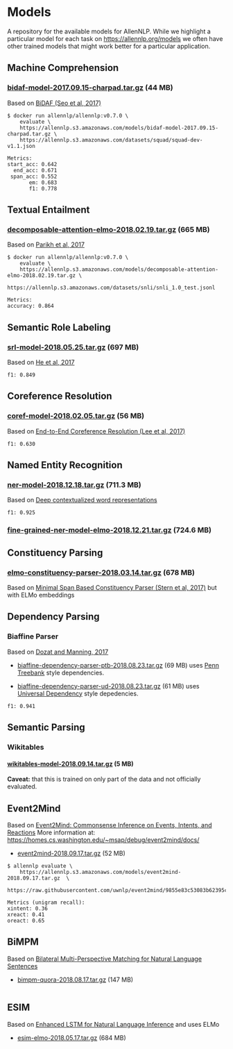 # Models

A repository for the available models for AllenNLP.  While we highlight a particular model for
each task on https://allennlp.org/models we often have other trained models that might
work better for a particular application.


## Machine Comprehension

### [bidaf-model-2017.09.15-charpad.tar.gz](https://allennlp.s3.amazonaws.com/models/bidaf-model-2017.09.15-charpad.tar.gz) (44 MB)

Based on [BiDAF (Seo et al, 2017)](https://www.semanticscholar.org/paper/Bidirectional-Attention-Flow-for-Machine-Comprehen-Seo-Kembhavi/007ab5528b3bd310a80d553cccad4b78dc496b02)

```
$ docker run allennlp/allennlp:v0.7.0 \
    evaluate \
    https://allennlp.s3.amazonaws.com/models/bidaf-model-2017.09.15-charpad.tar.gz \
    https://allennlp.s3.amazonaws.com/datasets/squad/squad-dev-v1.1.json

Metrics:
start_acc: 0.642
  end_acc: 0.671
 span_acc: 0.552
       em: 0.683
       f1: 0.778
```

## Textual Entailment

### [decomposable-attention-elmo-2018.02.19.tar.gz](https://allennlp.s3.amazonaws.com/models/decomposable-attention-elmo-2018.02.19.tar.gz) (665 MB)

Based on [Parikh et al, 2017](https://www.semanticscholar.org/paper/A-Decomposable-Attention-Model-for-Natural-Languag-Parikh-T%C3%A4ckstr%C3%B6m/07a9478e87a8304fc3267fa16e83e9f3bbd98b27)

```
$ docker run allennlp/allennlp:v0.7.0 \
    evaluate \
    https://allennlp.s3.amazonaws.com/models/decomposable-attention-elmo-2018.02.19.tar.gz \
    https://allennlp.s3.amazonaws.com/datasets/snli/snli_1.0_test.jsonl

Metrics:
accuracy: 0.864
```

## Semantic Role Labeling

### [srl-model-2018.05.25.tar.gz](https://allennlp.s3.amazonaws.com/models/srl-model-2018.05.25.tar.gz) (697 MB)

Based on [He et al, 2017](https://www.semanticscholar.org/paper/Deep-Semantic-Role-Labeling-What-Works-and-What-s-He-Lee/a3ccff7ad63c2805078b34b8514fa9eab80d38e9)

```
f1: 0.849
```


## Coreference Resolution

### [coref-model-2018.02.05.tar.gz](https://allennlp.s3.amazonaws.com/models/coref-model-2018.02.05.tar.gz) (56 MB)

Based on [End-to-End Coreference Resolution (Lee et al, 2017)](https://www.semanticscholar.org/paper/End-to-end-Neural-Coreference-Resolution-Lee-He/3f2114893dc44eacac951f148fbff142ca200e83)

```
f1: 0.630
```

## Named Entity Recognition

### [ner-model-2018.12.18.tar.gz](https://allennlp.s3.amazonaws.com/models/ner-model-2018.12.18.tar.gz) (711.3 MB)


Based on [Deep contextualized word representations](https://arxiv.org/abs/1802.05365)

```
f1: 0.925
```

### [fine-grained-ner-model-elmo-2018.12.21.tar.gz](https://allennlp.s3.amazonaws.com/models/fine-grained-ner-model-elmo-2018.12.21.tar.gz) (724.6 MB)



## Constituency Parsing

### [elmo-constituency-parser-2018.03.14.tar.gz](https://allennlp.s3.amazonaws.com/models/elmo-constituency-parser-2018.03.14.tar.gz) (678 MB)

Based on [Minimal Span Based Constituency Parser (Stern et al, 2017)](https://www.semanticscholar.org/paper/A-Minimal-Span-Based-Neural-Constituency-Parser-Stern-Andreas/593e4e749bd2dbcaf8dc25298d830b41d435e435) but with ELMo embeddings


## Dependency Parsing

### Biaffine Parser

Based on [Dozat and Manning, 2017](https://arxiv.org/pdf/1611.01734.pdf)

* [biaffine-dependency-parser-ptb-2018.08.23.tar.gz](https://allennlp.s3.amazonaws.com/models/biaffine-dependency-parser-ptb-2018.08.23.tar.gz) (69 MB) uses [Penn Treebank](https://catalog.ldc.upenn.edu/ldc99t42) style dependencies.

* [biaffine-dependency-parser-ud-2018.08.23.tar.gz](https://allennlp.s3.amazonaws.com/models/biaffine-dependency-parser-ud-2018.08.23.tar.gz) (61 MB) uses [Universal Dependency](https://universaldependencies.org/) style depedencies.

```
f1: 0.941
```

## Semantic Parsing

### Wikitables

#### [wikitables-model-2018.09.14.tar.gz](https://allennlp.s3.amazonaws.com/models/wikitables-model-2018.09.14.tar.gz) (5 MB)

**Caveat:** that this is trained on only part of the data and not officially evaluated.

## Event2Mind

Based on [Event2Mind: Commonsense Inference on Events, Intents, and Reactions](https://homes.cs.washington.edu/~msap/debug/event2mind/docs/data/rashkin2018event2mind.pdf)
More information at: https://homes.cs.washington.edu/~msap/debug/event2mind/docs/

* [event2mind-2018.09.17.tar.gz](https://allennlp.s3.amazonaws.com/models/event2mind-2018.09.17.tar.gz) (52 MB)

```
$ allennlp evaluate \
    https://allennlp.s3.amazonaws.com/models/event2mind-2018.09.17.tar.gz  \
    https://raw.githubusercontent.com/uwnlp/event2mind/9855e83c53083b62395cc7e1af6ee9411515a14e/docs/data/test.csv

Metrics (unigram recall):
xintent: 0.36
xreact: 0.41
oreact: 0.65
```


## BiMPM

Based on [Bilateral Multi-Perspective Matching for Natural Language Sentences](https://arxiv.org/abs/1702.03814)

* [bimpm-quora-2018.08.17.tar.gz](https://allennlp.s3.amazonaws.com/models/bimpm-quora-2018.08.17.tar.gz) (147 MB)

```
```

## ESIM

Based on [Enhanced LSTM for Natural Language Inference](https://arxiv.org/pdf/1609.06038.pdf) and uses ELMo

* [esim-elmo-2018.05.17.tar.gz](https://allennlp.s3.amazonaws.com/models/esim-elmo-2018.05.17.tar.gz) (684 MB)
